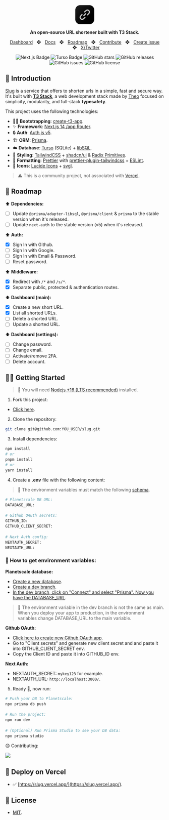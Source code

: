 <div align="center">
  <a href="https://slug.vercel.app">
    <img
      src="public/images/logo_svg.svg"
      alt="Slug Logo"
      height="60"
    />
  </a>
  <p>
    <b>
      An open-source URL shortener built with T3 Stack.
    </b>
  </p>

<a href="https://slug.vercel.app/dashboard">Dashboard</a>
<span>&nbsp;&nbsp;❖&nbsp;&nbsp;</span>
<a href="https://slug.vercel.app/docs">Docs</a>
<span>&nbsp;&nbsp;❖&nbsp;&nbsp;</span>
<a href="#-roadmap">Roadmap</a>
<span>&nbsp;&nbsp;❖&nbsp;&nbsp;</span>
<a href="#-getting-started">Contribute</a>
<span>&nbsp;&nbsp;❖&nbsp;&nbsp;</span>
<a href="https://github.com/pheralb/slug/issues/new/choose">Create issue</a>
<span>&nbsp;&nbsp;❖&nbsp;&nbsp;</span>
<a href="https://twitter.com/pheralb_">X/Twitter</a>

![Next.js Badge](https://img.shields.io/badge/Next.js-000?logo=nextdotjs&logoColor=fff&style=flat)
![Turso Badge](https://img.shields.io/badge/Turso-4FF8D2?logo=turso&logoColor=000&style=flat)
![GitHub stars](https://img.shields.io/github/stars/pheralb/slug)
![GitHub releases](https://img.shields.io/github/release/pheralb/slug)
![GitHub issues](https://img.shields.io/github/issues/pheralb/slug)
![GitHub license](https://img.shields.io/github/license/pheralb/slug)

</div>

## 👋 Introduction

[Slug](slug.vercel.app) is a service that offers to shorten urls in a simple, fast and secure way. It's built with [**T3 Stack**](https://create.t3.gg/), a web development stack made by [Theo](https://twitter.com/t3dotgg) focused on simplicity, modularity, and full-stack **typesafety**. 

This project uses the following technologies:

- 🧑‍🚀 **Bootstrapping**: [create-t3-app](https://create.t3.gg).
- ✨ **Framework**: [Next.js 14 /app Router](https://nextjs.org/).
- 🔒 **Auth**: [Auth.js v5](https://authjs.dev/).
- 🏗️ **ORM**: [Prisma](https://prisma.io).
- ☁️ **Database**: [Turso](https://turso.tech/) (SQLite) + [libSQL](https://github.com/tursodatabase/libsql).
- 🎨 **Styling**: [TailwindCSS](https://tailwindcss.com) + [shadcn/ui](https://ui.shadcn.com) & [Radix Primitives](https://www.radix-ui.com).
- 💅 **Formatting**: [Prettier](https://prettier.io) with [prettier-plugin-tailwindcss](https://github.com/tailwindlabs/prettier-plugin-tailwindcss) + [ESLint](https://eslint.org).
- 🙂 **Icons**: [Lucide Icons](https://lucide.dev) + [svgl](https://svgl.app).

> ⚠️ This is a community project, not associated with [Vercel](https://vercel.com/).

## 🔭 Roadmap

⬆️ **Dependencies:**

- [ ] Update `@prisma/adapter-libsql`, `@prisma/client` & `prisma` to the stable version when it's released.
- [ ] Update `next-auth` to the stable version (v5) when it's released.

⬆️ **Auth:**

- [x] Sign In with Github.
- [ ] Sign In with Google.
- [ ] Sign In with Email & Password.
- [ ] Reset password.

⬆️ **Middleware:**

- [x] Redirect with `/*` and `/s/*`.
- [x] Separate public, protected & authentication routes.

⬆️ **Dashboard (main):**

- [x] Create a new short URL.
- [x] List all shorted URLs.
- [ ] Delete a shorted URL.
- [ ] Update a shorted URL.

⬆️ **Dashboard (settings):**

- [ ] Change password.
- [ ] Change email.
- [ ] Activate/remove 2FA.
- [ ] Delete account.

## 👨‍🚀 Getting Started

> 🚧 You will need [Nodejs +16 (LTS recommended)](https://nodejs.org/en/) installed.

1. Fork this project:

- [Click here](https://github.com/pheralb/slug/fork).

2. Clone the repository:

```bash
git clone git@github.com:YOU_USER/slug.git
```

3. Install dependencies:

```bash
npm install
# or
pnpm install
# or
yarn install
```

4. Create a **.env** file with the following content:

> 🚧 The environment variables must match the following [schema](https://github.com/pheralb/slug/blob/main/src/env/schema.mjs#L8).

```bash
# Planetscale DB URL:
DATABASE_URL:

# Github OAuth secrets:
GITHUB_ID:
GITHUB_CLIENT_SECRET:

# Next Auth config:
NEXTAUTH_SECRET:
NEXTAUTH_URL:
```

### 🔑 How to get environment variables:

**Planetscale database:**

- [Create a new database](https://planetscale.com/docs/tutorials/planetscale-quick-start-guide#getting-started-planet-scale-dashboard).
- [Create a dev branch](https://planetscale.com/docs/onboarding/branching-and-deploy-requests#create-a-dev-branch).
- [In the dev branch, click on "Connect" and select "Prisma". Now you have the DATABASE_URL](https://planetscale.com/docs/concepts/connection-strings#creating-a-password).

> 🚧 The environment variable in the dev branch is not the same as main. When you deploy your app to production, in the environment variables change DATABASE_URL to the main variable.

**Github OAuth:**

- [Click here to create new Github OAuth app](https://github.com/settings/applications/new).
- Go to "Client secrets" and generate new client secret and and paste it into GITHUB_CLIENT_SECRET env.
- Copy the Client ID and paste it into GITHUB_ID env.

**Next Auth:**

- NEXTAUTH_SECRET: `mykey123` for example.
- NEXTAUTH_URL: `http://localhost:3000/`.

5. Ready 🥳, now run:

```bash
# Push your DB to Planetscale:
npx prisma db push

# Run the project:
npm run dev

# (Optional) Run Prisma Studio to see your DB data:
npx prisma studio
```

😊 Contributing:

<a href="https://github.com/pheralb/slug/graphs/contributors">
  <img src="https://contrib.rocks/image?repo=pheralb/slug" />
</a>

<p></p>

## 🎉 Deploy on Vercel

- ✅ [https://slug.vercel.app/](https://slug.vercel.app/).

## 🔑 License

- [MIT](https://github.com/pheralb/slug/blob/main/LICENSE).
